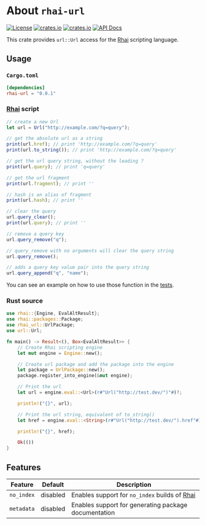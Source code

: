 # About `rhai-url`

[![License](https://img.shields.io/crates/l/rhai-url)](https://github.com/license/rhaiscript/rhai-url)
[![crates.io](https://img.shields.io/crates/v/rhai-url?logo=rust)](https://crates.io/crates/rhai-url/)
[![crates.io](https://img.shields.io/crates/d/rhai-url?logo=rust)](https://crates.io/crates/rhai-url/)
[![API Docs](https://docs.rs/rhai-url/badge.svg?logo=docs-rs)](https://docs.rs/rhai-url/)

This crate provides `url::Url` access for the [Rhai] scripting language.

## Usage

### `Cargo.toml`

```toml
[dependencies]
rhai-url = "0.0.1"
```

### [Rhai] script

```js
// create a new Url
let url = Url("http://example.com/?q=query");

// get the absolute url as a string
print(url.href); // print 'http://example.com/?q=query'
print(url.to_string()); // print 'http://example.com/?q=query'

// get the url query string, without the leading ?
print(url.query); // print 'q=query'

// get the url fragment
print(url.fragment); // print ''

// hash is an alias of fragment
print(url.hash); // print ''

// clear the query
url.query_clear();
print(url.query); // print ''

// remove a query key
url.query_remove("q");

// query_remove with no arguments will clear the query string
url.query_remove();

// adds a query key value pair into the query string
url.query_append("q", "name");

```

You can see an example on how to use those function in the [tests](tests/url.rs).

### Rust source

```rust
use rhai::{Engine, EvalAltResult};
use rhai::packages::Package;
use rhai_url::UrlPackage;
use url::Url;

fn main() -> Result<(), Box<EvalAltResult>> {
    // Create Rhai scripting engine
    let mut engine = Engine::new();

    // Create url package and add the package into the engine
    let package = UrlPackage::new();
    package.register_into_engine(&mut engine);

    // Print the url
    let url = engine.eval::<Url>(r#"Url("http://test.dev/")"#)?;

    println!("{}", url);

    // Print the url string, equivalent of to_string()
    let href = engine.eval::<String>(r#"Url("http://test.dev/").href"#)?;

    println!("{}", href);

    Ok(())
}
```

## Features

|  Feature   | Default  | Description                                          |
| :--------: | :------: | ---------------------------------------------------- |
| `no_index` | disabled | Enables support for `no_index` builds of [Rhai]      |
| `metadata` | disabled | Enables support for generating package documentation |

[Rhai]: https://rhai.rs
